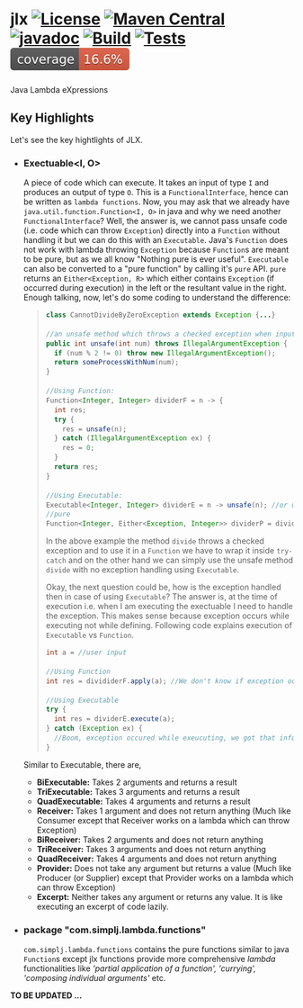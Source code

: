 # jlx [![License](https://img.shields.io/badge/License-BSD_3--Clause-blue.svg)](https://opensource.org/licenses/BSD-3-Clause) [![Maven Central](https://img.shields.io/maven-central/v/com.simplj.lambda/jlx.svg?label=Maven%20Central)](https://search.maven.org/search?q=g:%22com.simplj.lambda%22%20AND%20a:%22jlx%22) [![javadoc](https://javadoc.io/badge2/com.simplj.lambda/jlx/javadoc.svg)](https://javadoc.io/doc/com.simplj.lambda/jlx) [![Build](https://github.com/simplj/jlx/actions/workflows/maven.yml/badge.svg)](https://github.com/simplj/jlx/actions/workflows/maven.yml) [![Tests](https://github.com/simplj/jlx/actions/workflows/jacoco.yml/badge.svg)](https://github.com/simplj/jlx/actions/workflows/jacoco.yml) [![Code Coverage](https://github.com/simplj/jlx/blob/coverage/.github/badges/jacoco.svg)](https://github.com/simplj/jlx/)
Java Lambda eXpressions

## Key Highlights
Let's see the key hightlights of JLX.

* ### Exectuable\<I, O>
  A piece of code which can execute. It takes an input of type `I` and produces an output of type `O`. This is a `FunctionalInterface`, hence can be written as `lambda functions`. Now, you may ask that we already have `java.util.function.Function<I, O>` in java and why we need another `FunctionalInterface`? Well, the answer is, we cannot pass unsafe code (i.e. code which can throw `Exception`) directly into a `Function` without handling it but we can do this with an `Executable`. Java's `Function` does not work with lambda throwing `Exception` because `Function`s are meant to be pure, but as we all know "Nothing pure is ever useful". `Executable` can also be converted to a "pure function" by calling it's `pure` API. `pure` returns an `Either<Exception, R>` which either contains `Exception` (if occurred during execution) in the left or the resultant value in the right. Enough talking, now, let's do some coding to understand the difference:
  > ```java
  > class CannotDivideByZeroException extends Exception {...}
  > 
  > //an unsafe method which throws a checked exception when input number is odd
  > public int unsafe(int num) throws IllegalArgumentException {
  >   if (num % 2 != 0) throw new IllegalArgumentException();
  >   return someProcessWithNum(num);
  > }
  > 
  > //Using Function:
  > Function<Integer, Integer> dividerF = n -> {
  >   int res;
  >   try {
  >     res = unsafe(n);
  >   } catch (IllegalArgumentException ex) {
  >     res = 0;
  >   }
  >   return res;
  > }
  > 
  > //Using Executable:
  > Executable<Integer, Integer> dividerE = n -> unsafe(n); //or using method reference: this::divide
  > //pure
  > Function<Integer, Either<Exception, Integer>> dividerP = dividerE.pure();
  > ```
  > In the above example the method `divide` throws a checked exception and to use it in a `Function` we have to wrap it inside `try-catch` and on the other hand we can simply use the unsafe method `divide` with no exception handling using `Executable`.
  > 
  > Okay, the next question could be, how is the exception handled then in case of using `Executable`? The answer is, at the time of execution i.e. when I am executing the exectuable I need to handle the exception. This makes sense because exception occurs while executing not while defining. Following code explains execution of `Executable` vs `Function`.
  > ```java
  > int a = //user input
  > 
  > //Using Function
  > int res = divididerF.apply(a); //We don't know if exception occurred or not (I know we can handle using better design but that will add extra complexity to the simple code)
  > 
  > //Using Executable
  > try {
  >   int res = dividerE.execute(a);
  > } catch (Exception ex) {
  >   //Boom, exception occured while exeucuting, we got that information and can handle that here.
  > }
  > ```
  Similar to Executable, there are,
    - **BiExecutable:** Takes 2 arguments and returns a result
    - **TriExecutable:** Takes 3 arguments and returns a result
    - **QuadExecutable:** Takes 4 arguments and returns a result
    - **Receiver:** Takes 1 argument and does not return anything (Much like Consumer except that Receiver works on a lambda which can throw Exception)
    - **BiReceiver:** Takes 2 arguments and does not return anything
    - **TriReceiver:** Takes 3 arguments and does not return anything
    - **QuadReceiver:** Takes 4 arguments and does not return anything
    - **Provider:** Does not take any argument but returns a value (Much like Producer (or Supplier) except that Provider works on a lambda which can throw Exception)
    - **Excerpt:** Neither takes any argument or returns any value. It is like executing an excerpt of code lazily.


* ### package "com.simplj.lambda.functions"
  `com.simplj.lambda.functions` contains the pure functions similar to java `Function`s except jlx functions provide more comprehensive *lambda* functionalities like *'partial application of a function', 'currying', 'composing individual arguments'* etc.

__TO BE UPDATED ...__
